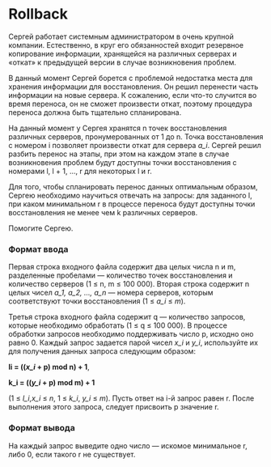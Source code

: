 # Rollback
Сергей работает системным администратором в очень крупной компании. Естественно, в круг его обязанностей входит резервное копирование информации, хранящейся на различных серверах и «откат» к предыдущей версии в случае возникновения проблем.

В данный момент Сергей борется с проблемой недостатка места для хранения информации для восстановления. Он решил перенести часть информации на новые сервера. К сожалению, если что-то случится во время переноса, он не сможет произвести откат, поэтому процедура переноса должна быть тщательно спланирована.

На данный момент у Сергея хранятся n точек восстановления различных серверов, пронумерованных от 1 до n. Точка восстановления с номером i позволяет произвести откат для сервера *a_i*. Сергей решил разбить перенос на этапы, при этом на каждом этапе в случае возникновения проблем будут доступны точки восстановления с номерами l, l + 1, …, r для некоторых l и r.

Для того, чтобы спланировать перенос данных оптимальным образом, Сергею необходимо научиться отвечать на запросы: для заданного l, при каком минимальном r в процессе переноса будут доступны точки восстановления не менее чем k различных серверов.

Помогите Сергею.

### Формат ввода
Первая строка входного файла содержит два целых числа n и m, разделенные пробелами — количество точек восстановления и количество серверов (1 ≤ n, m ≤ 100 000). Вторая строка содержит n целых чисел *a_1, a_2, …, a_n* — номера серверов, которым соответствуют точки восстановления (1 ≤ *a_i* ≤ *m*).

Третья строка входного файла содержит q — количество запросов, которые необходимо обработать (1 ≤ q ≤ 100 000). В процессе обработки запросов необходимо поддерживать число p, исходно оно равно 0. Каждый запрос задается парой чисел *x_i* и *y_i*, используйте их для получения данных запроса следующим образом:

**li = ((*x_i* + p) mod n) + 1**,

**k_i = ((*y_i* + p) mod m) + 1**

(1 ≤ *l_i*,*x_i* ≤ *n*, 1 ≤ *k_i*, *y_i* ≤ *m*). Пусть ответ на i-й запрос равен r. После выполнения этого запроса, следует присвоить p значение r.

### Формат вывода
На каждый запрос выведите одно число — искомое минимальное r, либо 0, если такого r не существует.